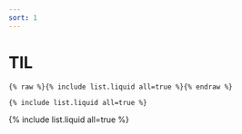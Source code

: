 ```yaml
---
sort: 1
---
```


# TIL


```
{% raw %}{% include list.liquid all=true %}{% endraw %}

{% include list.liquid all=true %}
```

{% include list.liquid all=true %}
